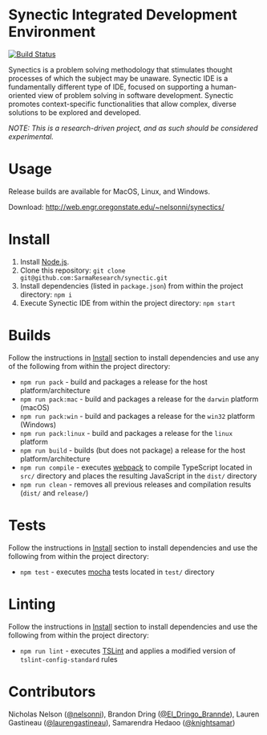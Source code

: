 # Synectic Integrated Development Environment
[![Build Status](https://travis-ci.com/SarmaResearch/synectic.svg?token=tPKRniivUcjR9xcd62e5&branch=master)](https://travis-ci.com/SarmaResearch/synectic)

Synectics is a problem solving methodology that stimulates thought processes of which the subject may be unaware. Synectic IDE is a fundamentally different type of IDE, focused on supporting a human-oriented view of problem solving in software development. Synectic promotes context-specific functionalities that allow complex, diverse solutions to be explored and developed.

*NOTE: This is a research-driven project, and as such should be considered experimental.*

# Usage

Release builds are available for MacOS, Linux, and Windows.

Download: http://web.engr.oregonstate.edu/~nelsonni/synectics/

# Install

1. Install [Node.js](https://nodejs.org/en/).
2. Clone this repository:
`git clone git@github.com:SarmaResearch/synectic.git`
3. Install dependencies (listed in `package.json`) from within the project directory:
`npm i`
4. Execute Synectic IDE from within the project directory:
`npm start`

# Builds

Follow the instructions in [Install](#Install) section to install dependencies and use any of the following from within the project directory:
* `npm run pack` - build and packages a release for the host platform/architecture
* `npm run pack:mac` - build and packages a release for the `darwin` platform (macOS)
* `npm run pack:win` - build and packages a release for the `win32` platform (Windows)
* `npm run pack:linux` - build and packages a release for the `linux` platform
* `npm run build` - builds (but does not package) a release for the host platform/architecture
* `npm run compile` - executes [webpack](https://github.com/webpack/webpack) to compile TypeScript located in `src/` directory and places the resulting JavaScript in the `dist/` directory
* `npm run clean` - removes all previous releases and compilation results (`dist/` and `release/`)

# Tests

Follow the instructions in [Install](#Install) section to install dependencies and use the following from within the project directory:
* `npm test` - executes [mocha](https://github.com/mochajs/mocha) tests located in `test/` directory

# Linting

Follow the instructions in [Install](#Install) section to install dependencies and use the following from within the project directory:
* `npm run lint` - executes [TSLint](https://github.com/palantir/tslint) and applies a modified version of `tslint-config-standard` rules

# Contributors
Nicholas Nelson ([@nelsonni](https://github.com/nelsonni)), Brandon Dring ([@El_Dringo_Brannde](https://github.com/El-Dringo-Brannde)), Lauren Gastineau ([@laurengastineau](https://github.com/laurengastineau)), Samarendra Hedaoo ([@knightsamar](https://github.com/knightsamar))
